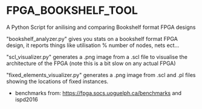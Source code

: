 # FPGA_BOOKSHELF_TOOL
A Python Script for anilising and comparing Bookshelf format FPGA designs

"bookshelf_analyzer.py" gives you stats on a bookshelf format FPGA design, it reports things like utilisation %
number of nodes, nets ect...

"scl_visualizer.py" generates a .png image from a .scl file to visualise the architecture of the FPGA (note this is a bit slow on any actual FPGA)

"fixed_elements_visualizer.py" generates a .png image from .scl and .pl files showing the locations of fixed instances.

* benchmarks from: https://fpga.socs.uoguelph.ca/benchmarks and ispd2016